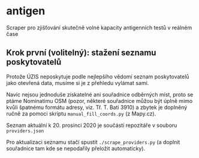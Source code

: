 # antigen
Scraper pro zjišťování skutečně volné kapacity antigenních testů v reálném čase

## Krok první (volitelný): stažení seznamu poskytovatelů

Protože ÚZIS neposkytuje podle nejlepšího vědomí seznam poskytovatelů jako otevřená data,
musíme si je z přehledu vylámat sami.

Navíc nejsou jednoduše získatelné ani souřadnice odběrných míst, proto se ptáme Nominatimu OSM
(pozor, některé souřadnice můžou být úplně mimo kvůli špatnému formátu adresy, viz. Tř. T. Bati 3910)
a zbytek je doplněný ručně za pomoci skriptu `manual_fill_coords.py` (z Mapy.cz).

Seznam aktuální k 20. prosinci 2020 je součástí repozitáře v souboru `providers.json`

Pro aktualizaci seznamu stačí spustit `./scrape_providers.py`
(a doplnit souřadnice tam kde se nepodařily přeložit automaticky).
